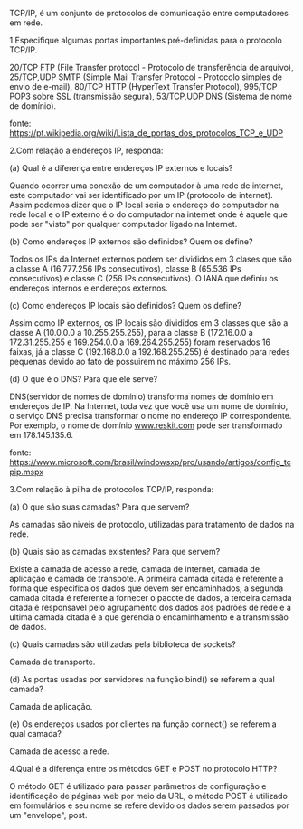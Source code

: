 TCP/IP, é um conjunto de protocolos de comunicação entre computadores em rede.

1.Especifique algumas portas importantes pré-definidas para o protocolo TCP/IP.

20/TCP	FTP (File Transfer protocol - Protocolo de transferência de arquivo), 25/TCP,UDP	SMTP (Simple Mail Transfer Protocol - Protocolo simples de envio de e-mail), 80/TCP	HTTP (HyperText Transfer Protocol), 995/TCP	POP3 sobre SSL (transmissão segura), 53/TCP,UDP	DNS (Sistema de nome de domínio).

fonte: https://pt.wikipedia.org/wiki/Lista_de_portas_dos_protocolos_TCP_e_UDP

2.Com relação a endereços IP, responda:

(a) Qual é a diferença entre endereços IP externos e locais?

Quando ocorrer uma conexão de um computador à uma rede de internet, este computador vai ser identificado por um IP (protocolo de internet). Assim podemos dizer que o IP local seria o endereço do computador na rede local e o IP externo é o do computador na internet onde é aquele que pode ser "visto" por qualquer computador ligado na Internet.

(b) Como endereços IP externos são definidos? Quem os define?

Todos os IPs da Internet externos podem ser divididos em 3 clases que são a classe A (16.777.256 IPs consecutivos), classe B (65.536 IPs consecutivos) e classe C (256 IPs consecutivos). O IANA que definiu os endereços internos e endereços externos.

(c) Como endereços IP locais são definidos? Quem os define?

Assim como IP externos, os IP locais são divididos em 3 classes que são a classe A (10.0.0.0 a 10.255.255.255), para a classe B (172.16.0.0 a 172.31.255.255 e 169.254.0.0 a 169.264.255.255) foram reservados 16 faixas, já a classe C (192.168.0.0 a 192.168.255.255) é destinado para redes pequenas devido ao fato de possuirem no máximo 256 IPs. 

(d) O que é o DNS? Para que ele serve?

DNS(servidor de nomes de domínio) transforma nomes de domínio em endereços de IP. Na Internet, toda vez que você usa um nome de domínio, o serviço DNS precisa transformar o nome no endereço IP correspondente. Por exemplo, o nome de domínio www.reskit.com pode ser transformado em 178.145.135.6.

fonte: https://www.microsoft.com/brasil/windowsxp/pro/usando/artigos/config_tcpip.mspx

3.Com relação à pilha de protocolos TCP/IP, responda:

(a) O que são suas camadas? Para que servem?

As camadas são niveis de protocolo, utilizadas para tratamento de dados na rede.

(b) Quais são as camadas existentes? Para que servem?

Existe a camada de acesso a rede, camada de internet, camada de aplicação e camada de transpote. A primeira camada citada é referente a forma que especifica os dados que devem ser encaminhados, a segunda camada citada é referente a fornecer o pacote de dados, a terceira camada citada é responsavel pelo agrupamento dos dados aos padrões de rede e a ultima camada citada é a que gerencia o encaminhamento e a transmissão de dados.

(c) Quais camadas são utilizadas pela biblioteca de sockets?

Camada de transporte.

(d) As portas usadas por servidores na função bind() se referem a qual camada?

Camada de aplicação.

(e) Os endereços usados por clientes na função connect() se referem a qual camada?

Camada de acesso a rede.

4.Qual é a diferença entre os métodos GET e POST no protocolo HTTP?

O método GET é utilizado para passar parâmetros de configuração e identificação de páginas web por meio da URL, o método POST é utilizado em formulários e seu nome se refere devido os dados serem passados por um "envelope", post. 
